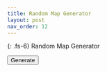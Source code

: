 ```yaml
---
title: Random Map Generator
layout: post
nav_order: 12
---
```


{: .fs-6}
Random Map Generator

<button id="calc" onclick="main()">Generate</button>

<svg id="map" viewBox="0 0 500 600" height="500" width="600"></svg>

<script type="text/javascript" src="../src/mapgen.js"></script>
